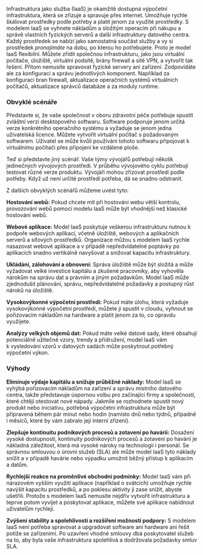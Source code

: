 Infrastruktura jako služba (IaaS) je okamžitě dostupná výpočetní infrastruktura, která se zřizuje a spravuje přes internet. Umožňuje rychle škálovat prostředky podle potřeby a platit jenom za využité prostředky. S modelem IaaS se vyhnete nákladům a složitým operacím při nákupu a správě vlastních fyzických serverů a další infrastruktury datového centra. Každý prostředek se nabízí jako samostatná součást služby a vy si prostředek *pronajímáte* na dobu, po kterou ho potřebujete. Proto je model IaaS flexibilní. Můžete zřídit společnou infrastrukturu, jako jsou virtuální počítače, úložiště, virtuální podsítě, brány firewall a sítě VPN, a vytvořit tak řešení. Přitom nemusíte spravovat fyzické servery ani zařízení. Zodpovídáte ale za konfiguraci a správu jednotlivých komponent. Například za konfiguraci bran firewall, aktualizace operačních systémů virtuálních počítačů, aktualizace správců databáze a za moduly runtime.

### <a name="common-scenarios"></a>Obvyklé scénáře 

Představte si, že vaše společnost v oboru zdravotní péče potřebuje spustit zvláštní verzi desktopového softwaru. Software podporuje jenom určitá verze konkrétního operačního systému a vyžaduje se jenom jedna uživatelská licence. Můžete vytvořit virtuální počítač s požadovaným softwarem. Uživatel se může kvůli používání tohoto softwaru připojovat k virtuálnímu počítači přes připojení ke vzdálené ploše.

Teď si představte jiný scénář. Vaše týmy vývojářů potřebují několik jedinečných vývojových prostředí. V průběhu vývojového cyklu potřebují testovat různé verze produktu. Vývojáři mohou zřizovat prostředí podle potřeby. Když už není určité prostředí potřeba, dá se snadno odstranit.

Z dalších obvyklých scénářů můžeme uvést tyto:

**Hostování webů:** Pokud chcete mít při hostování webu větší kontrolu, provozování webů pomocí modelu IaaS může být vhodnější než klasické hostování webů.

**Webové aplikace:** Model IaaS poskytuje veškerou infrastrukturu nutnou k podpoře webových aplikací, včetně úložiště, webových a aplikačních serverů a síťových prostředků. Organizace můžou s modelem IaaS rychle nasazovat webové aplikace a v případě nepředvídatelné poptávky po aplikacích snadno vertikálně navyšovat a snižovat kapacitu infrastruktury.

**Ukládání, zálohování a obnovení:** Správa úložiště může být složitá a může vyžadovat velké investice kapitálu a zkušené pracovníky, aby vyhověla nárokům na správu dat a právním a jiným požadavkům. Model IaaS může zjednodušit plánování, správu, nepředvídatelné požadavky a postupný růst nároků na úložiště.

**Vysokovýkonné výpočetní prostředí:** Pokud máte úlohu, která vyžaduje vysokovýkonné výpočetní prostředí, můžete ji spustit v cloudu, vyhnout se pořizovacím nákladům na hardware a platit jenom za to, co opravdu využijete. 

**Analýzy velkých objemů dat:** Pokud máte velké datové sady, které obsahují potenciálně užitečné vzory, trendy a přidružení, model IaaS vám k vysledování vzorů v datových sadách může poskytnout potřebný výpočetní výkon.

### <a name="advantages"></a>Výhody

**Eliminuje výdaje kapitálu a snižuje průběžné náklady:** Model IaaS se vyhýbá pořizovacím nákladům na zařízení a správu místního datového centra, takže představuje úspornou volbu pro začínající firmy a společnosti, které chtějí otestovat nové nápady. Jakmile se rozhodnete spustit nový produkt nebo iniciativu, potřebná výpočetní infrastruktura může být připravená během pár minut nebo hodin (namísto dnů nebo týdnů, případně i měsíců, které by vám zabralo její interní zřízení).

**Zlepšuje kontinuitu podnikových procesů a zotavení po havárii:** Dosažení vysoké dostupnosti, kontinuity podnikových procesů a zotavení po havárii je nákladná záležitost, která má vysoké nároky na technologii i personál. Se správnou smlouvou o úrovni služeb (SLA) ale může model IaaS tyto náklady snížit a v případě havárie nebo výpadku umožnit běžný přístup k aplikacím a datům.

**Rychlejší reakce na proměnlivé obchodní podmínky:** Model IaaS vám při nárazovém vyšším využití aplikace (například o svátcích) umožňuje rychle navýšit kapacitu prostředků, a po poklesu aktivity ji zase snížit, abyste ušetřili. Protože s modelem IaaS nemusíte nejdřív vytvořit infrastrukturu a teprve potom vyvíjet a poskytovat aplikace, můžete své aplikace nabídnout uživatelům rychleji.

**Zvýšení stability a spolehlivosti a rozšíření možností podpory:** S modelem IaaS není potřeba spravovat a upgradovat software ani hardware ani řešit potíže se zařízeními. Po uzavření vhodné smlouvy dbá poskytovatel služeb na to, aby byla vaše infrastruktura spolehlivá a dodržovala požadavky smluv SLA.
